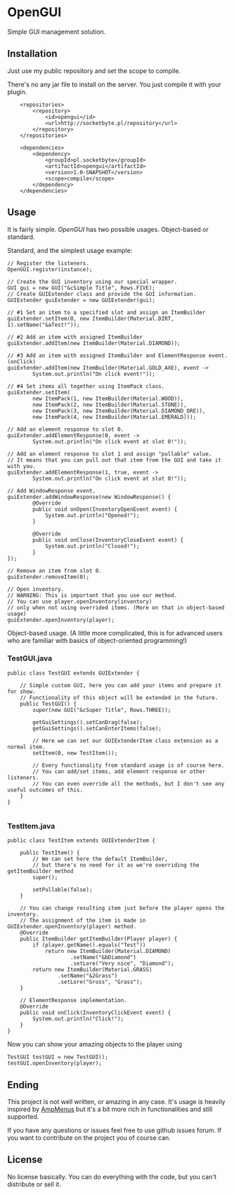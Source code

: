 # OpenGUI
Simple GUI management solution.

## Installation
Just use my public repository and set the scope to compile. 

There's no any jar file to install on the server. You just compile it with your plugin.
```
    <repositories>
        <repository>
            <id>opengui</id>
            <url>http://socketbyte.pl/repository</url>
        </repository>
    </repositories>
```
```
    <dependencies>
        <dependency>
            <groupId>pl.socketbyte</groupId>
            <artifactId>opengui</artifactId>
            <version>1.0-SNAPSHOT</version>
            <scope>compile</scope>
        </dependency>
    </dependencies>
```
## Usage
It is fairly simple. *OpenGUI* has two possible usages. Object-based or standard.

Standard, and the simplest usage example:
```
// Register the listeners.
OpenGUI.register(instance);

// Create the GUI inventory using our special wrapper.
GUI gui = new GUI("&cSimple Title", Rows.FIVE);
// Create GUIExtender class and provide the GUI information.
GUIExtender guiExtender = new GUIExtender(gui);

// #1 Set an item to a specified slot and assign an ItemBuilder
guiExtender.setItem(0, new ItemBuilder(Material.DIRT, 1).setName("&aTest!"));

// #2 Add an item with assigned ItemBuilder
guiExtender.addItem(new ItemBuilder(Material.DIAMOND));

// #3 Add an item with assigned ItemBuilder and ElementResponse event. (onClick)
guiExtender.addItem(new ItemBuilder(Material.GOLD_AXE), event ->
        System.out.println("On click event!"));

// #4 Set items all together using ItemPack class.
guiExtender.setItem(
        new ItemPack(1, new ItemBuilder(Material.WOOD)),
        new ItemPack(2, new ItemBuilder(Material.STONE)),
        new ItemPack(3, new ItemBuilder(Material.DIAMOND_ORE)),
        new ItemPack(4, new ItemBuilder(Material.EMERALD)));

// Add an element response to slot 0.
guiExtender.addElementResponse(0, event ->
        System.out.println("On click event at slot 0!"));

// Add an element response to slot 1 and assign "pullable" value.
// It means that you can pull out that item from the GUI and take it with you.
guiExtender.addElementResponse(1, true, event ->
        System.out.println("On click event at slot 0!"));

// Add WindowResponse event.
guiExtender.addWindowResponse(new WindowResponse() {
        @Override
        public void onOpen(InventoryOpenEvent event) {
            System.out.println("Opened!");
        }

        @Override
        public void onClose(InventoryCloseEvent event) {
            System.out.println("Closed!");
        }
});

// Remove an item from slot 0.
guiExtender.removeItem(0);

// Open inventory.
// WARNING: This is important that you use our method.
// You can use player.openInventory(inventory)
// only when not using overrided items. (More on that in object-based usage)
guiExtender.openInventory(player);
```

Object-based usage. (A little more complicated, this is for advanced users who are familiar with basics of object-oriented programming!)
### TestGUI.java
```
public class TestGUI extends GUIExtender {

    // Simple custom GUI, here you can add your items and prepare it for show.
    // Functionality of this object will be extended in the future.
    public TestGUI() {
        super(new GUI("&cSuper Title", Rows.THREE));

        getGuiSettings().setCanDrag(false);
        getGuiSettings().setCanEnterItems(false);

        // Here we can set our GUIExtenderItem class extension as a normal item.
        setItem(0, new TestItem());
        
        // Every functionality from standard usage is of course here.
        // You can add/set items, add element response or other listeners.
        // You can even override all the methods, but I don't see any useful outcomes of this.
    }
}


```
### TestItem.java
```
public class TestItem extends GUIExtenderItem {

    public TestItem() {
        // We can set here the default ItemBuilder,
        // but there's no need for it as we're overriding the getItemBuilder method
        super();

        setPullable(false);
    }

    // You can change resulting item just before the player opens the inventory.
    // The assignment of the item is made in GUIExtender.openInventory(player) method.
    @Override
    public ItemBuilder getItemBuilder(Player player) {
        if (player.getName().equals("Test"))
            return new ItemBuilder(Material.DIAMOND)
                    .setName("&bDiamond")
                    .setLore("Very nice", "Diamond");
        return new ItemBuilder(Material.GRASS)
                .setName("&2Grass")
                .setLore("Gross", "Grass");
    }

    // ElementResponse implementation.
    @Override
    public void onClick(InventoryClickEvent event) {
        System.out.println("Click!");
    }
}

```
Now you can show your amazing objects to the player using
```
TestGUI testGUI = new TestGUI();
testGUI.openInventory(player);
```
## Ending
This project is not well written, or amazing in any case. It's usage is heavily inspired by [AmpMenus](https://github.com/Amperial/AmpMenus)
but it's a bit more rich in functionalities and still supported.

If you have any questions or issues feel free to use github issues forum.
If you want to contribute on the project you of course can.

## License
No license basically. You can do everything with the code, but you can't distribute or sell it.

